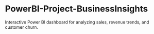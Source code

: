 # PowerBI-Project-BusinessInsights
Interactive Power BI dashboard for analyzing sales, revenue trends, and customer churn.
